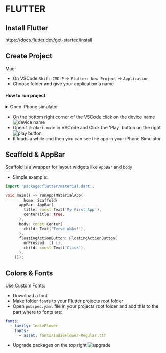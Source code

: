 # FLUTTER

## Install Flutter

https://docs.flutter.dev/get-started/install

## Create Project

Mac:

- On VSCode `Shift-CMD-P` -> `Flutter: New Project` -> `Application`
- Choose folder and give your application a name

#### How to run project
<details>
	<summary>Open iPhone simulator</summary>
	`open -a Simulator`
</details>

- On the bottom right corner of the VSCode click on the device name <img src='https://github.com/user-attachments/assets/813e6934-dc63-4db3-86df-f280045a5b94' alt='device name' />
- Open `lib/dart.main` in VSCode and Click the 'Play' button on the right <img src='https://github.com/user-attachments/assets/7e1a71a7-ac94-4d07-9997-669b0d7308a8' alt='play button' />
- It loads a while and then you can see the app in your iPhone Simulator

## Scaffold & AppBar

Scaffold is a wrapper for layout widgets like `AppBar` and `body`

- Simple example:

```dart
import 'package:flutter/material.dart';

void main() => runApp(MaterialApp(
        home: Scaffold(
      appBar: AppBar(
        title: const Text('My First App'),
        centerTitle: true,
      ),
      body: const Center(
        child: Text('Terve ukko!'),
      ),
      floatingActionButton: FloatingActionButton(
        onPressed: () {},
        child: const Text('Click'),
      ),
    )));

```

## Colors & Fonts

Use Custom Fonts:

- Download a font
- Make folder `fonts` to your Flutter projects root folder
- Open `pubspec.yaml` file in your projects root folder and add this to the part where to fonts are:

```yaml
fonts:
  - family: IndieFlower
    fonts:
      - asset: fonts/IndieFlower-Regular.ttf
```

- Upgrade packages on the top right <img src='https://github.com/user-attachments/assets/78d68145-faea-49bc-a2f8-d0ae1ad1de2f' alt='upgrade' />

